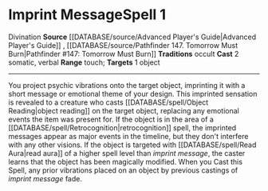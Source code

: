 ﻿---
id: '551'
name: Imprint Message
source: '[[DATABASE/source/Pathfinder 147. Tomorrow Must Burn|Pathfinder #147: Tomorrow
  Must Burn]]'

---
# Imprint Message<span class="item-type">Spell 1</span>

<span class="item-trait">Divination</span>
**Source** [[DATABASE/source/Advanced Player's Guide|Advanced Player's Guide]] , [[DATABASE/source/Pathfinder 147. Tomorrow Must Burn|Pathfinder #147: Tomorrow Must Burn]]
**Traditions** occult
**Cast** <span class="action-icon">2</span> somatic, verbal
**Range** touch; **Targets** 1 object

---
You project psychic vibrations onto the target object, imprinting it with a short message or emotional theme of your design. This imprinted sensation is revealed to a creature who casts [[DATABASE/spell/Object Reading|object reading]] on the target object, replacing any emotional events the item was present for. If the object is in the area of a [[DATABASE/spell/Retrocognition|retrocognition]] spell, the imprinted messages appear as major events in the timeline, but they don't interfere with any other visions.
 If the object is targeted with [[DATABASE/spell/Read Aura|read aura]] of a higher spell level than _imprint message_, the caster learns that the object has been magically modified. When you Cast this Spell, any prior vibrations placed on an object by previous castings of _imprint message_ fade.